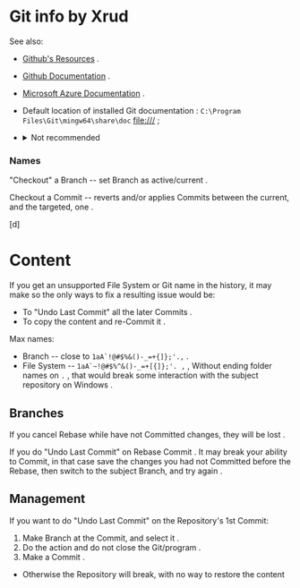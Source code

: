 
# Git info by Xrud

See also:
* [Github's Resources](https://try.github.io/) .
* [Github Documentation](https://docs.github.com/en) .
* [Microsoft Azure Documentation](https://docs.microsoft.com/en-us/azure/devops/learn/git/what-is-git) .
* Default location of installed Git documentation : `C:\Program Files\Git\mingw64\share\doc` [file:///](file:///C|//Program%20Files//Git//mingw64//share//doc) ;

* <details><summary>Not recommended</summary>
	Git Online Documentation -- https://git-scm.com/docs .
	</details>


### Names

"Checkout" a Branch -- set Branch as active/current .

Checkout a Commit -- reverts and/or applies Commits between the current, and the targeted, one .

[d]


# Content

If you get an unsupported File System or Git name in the history, it may make so the only ways to fix a resulting issue would be:
* To "Undo Last Commit" all the later Commits .
* To copy the content and re-Commit it .

Max names:
* Branch -- close to ``1aA`!@#$%&()-_=+{]};'.,`` .
* File System -- ``1aA`~!@#$%^&()-_=+[{]};'. ,`` , Without ending folder names on `.` , that would break some interaction with the subject repository on Windows .


## Branches

If you cancel Rebase while have not Committed changes, they will be lost .

If you do "Undo Last Commit" on Rebase Commit . It may break your ability to Commit, in that case save the changes you had not Committed before the Rebase, then switch to the subject Branch, and try again .


## Management

If you want to do "Undo Last Commit" on the Repository's 1st Commit:
1. Make Branch at the Commit, and select it .
1. Do the action and do not close the Git/program .
1. Make a Commit .

* Otherwise the Repository will break, with no way to restore the content
